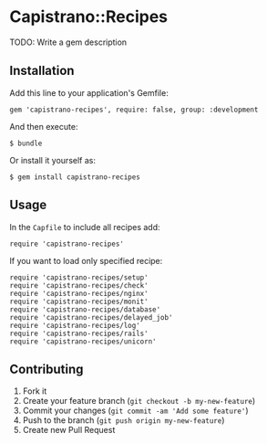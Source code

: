 # Capistrano::Recipes

TODO: Write a gem description

## Installation

Add this line to your application's Gemfile:

    gem 'capistrano-recipes', require: false, group: :development

And then execute:

    $ bundle

Or install it yourself as:

    $ gem install capistrano-recipes

## Usage

In the `Capfile` to include all recipes add:

    require 'capistrano-recipes'

If you want to load only specified recipe:

    require 'capistrano-recipes/setup'
    require 'capistrano-recipes/check'
    require 'capistrano-recipes/nginx'
    require 'capistrano-recipes/monit'
    require 'capistrano-recipes/database'
    require 'capistrano-recipes/delayed_job'
    require 'capistrano-recipes/log'
    require 'capistrano-recipes/rails'
    require 'capistrano-recipes/unicorn'

## Contributing

1. Fork it
2. Create your feature branch (`git checkout -b my-new-feature`)
3. Commit your changes (`git commit -am 'Add some feature'`)
4. Push to the branch (`git push origin my-new-feature`)
5. Create new Pull Request
